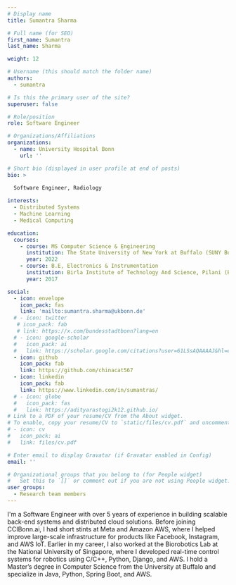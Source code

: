 ```yaml
---
# Display name
title: Sumantra Sharma

# Full name (for SEO)
first_name: Sumantra
last_name: Sharma

weight: 12

# Username (this should match the folder name)
authors:
  - sumantra

# Is this the primary user of the site?
superuser: false

# Role/position
role: Software Engineer

# Organizations/Affiliations
organizations:
  - name: University Hospital Bonn
    url: ''

# Short bio (displayed in user profile at end of posts)
bio: >
  
  Software Engineer, Radiology 

interests:
  - Distributed Systems
  - Machine Learning 
  - Medical Computing

education:
  courses:
    - course: MS Computer Science & Engineering
      institution: The State University of New York at Buffalo (SUNY Buffalo)
      year: 2022
    - course: B.E, Electronics & Instrumentation
      institution: Birla Institute of Technology And Science, Pilani (BITS Pilani)
      year: 2017

social:
  - icon: envelope
    icon_pack: fas
    link: 'mailto:sumantra.sharma@ukbonn.de'
  # - icon: twitter
   # icon_pack: fab
   # link: https://x.com/bundesstadtbonn?lang=en
  # - icon: google-scholar
  #   icon_pack: ai
  #   link: https://scholar.google.com/citations?user=61LSsAQAAAAJ&hl=en
  - icon: github
    icon_pack: fab
    link: https://github.com/chinacat567
  - icon: linkedin
    icon_pack: fab
    link: https://www.linkedin.com/in/sumantras/
  # - icon: globe
  #   icon_pack: fas
  #   link: https://adityarastogi2k12.github.io/
# Link to a PDF of your resume/CV from the About widget.
# To enable, copy your resume/CV to `static/files/cv.pdf` and uncomment the lines below.
# - icon: cv
#   icon_pack: ai
#   link: files/cv.pdf

# Enter email to display Gravatar (if Gravatar enabled in Config)
email: ''

# Organizational groups that you belong to (for People widget)
#   Set this to `[]` or comment out if you are not using People widget.
user_groups:
  - Research team members
---
```


I'm a Software Engineer with over 5 years of experience in building scalable back-end systems and distributed cloud solutions. Before joining CCIBonn.ai, I had short stints at Meta and Amazon AWS, where I helped improve large-scale infrastructure for products like Facebook, Instagram, and AWS IoT. Earlier in my career, I also worked at the Biorobotics Lab at the National University of Singapore, where I developed real-time control systems for robotics using C/C++, Python, Django, and AWS. I hold a Master’s degree in Computer Science from the University at Buffalo and specialize in Java, Python, Spring Boot, and AWS.
